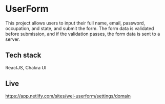 # UserForm
This project allows users to input their full name, email, password, occupation, and state, and submit the form. The form data is validated before submission, and if the validation passes, the form data is sent to a server.

## Tech stack
ReactJS, Chakra UI

## Live
https://app.netlify.com/sites/wei-userform/settings/domain
